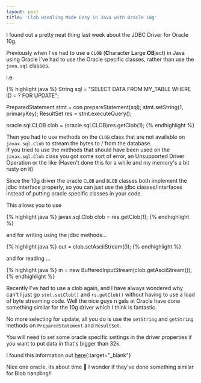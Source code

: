 ```yaml
---
layout: post
title: 'Clob Handling Made Easy in Java with Oracle 10g'
---
```


I found out a pretty neat thing last week about the JDBC Driver for Oracle 10g.

Previously when I've had to use a `CLOB` (**C**haracter **L**arge **OB**ject) in Java using Oracle I've had to use the Oracle specific classes, rather than use the `java.sql` classes.

i.e.

{% highlight java %}
String sql = "SELECT DATA FROM MY_TABLE WHERE ID = ? FOR UPDATE";

PreparedStatement stmt = con.prepareStatement(sql);
stmt.setString(1, primaryKey);
ResultSet res = stmt.executeQuery();

oracle.sql.CLOB clob = (oracle.sql.CLOB)res.getClob(1);
{% endhighlight %}

Then you had to use methods on the `CLOB` class that are not available on `javax.sql.Clob` to stream the bytes to / from the database.  
If you tried to use the methods that should have been used on the `javax.sql.Clob` class you got some sort of error, an Unsupported Driver Operation or the like (Haven't done this for a while and my memory's a bit rusty on it)

Since the 10g driver the oracle `CLOB` and `BLOB` classes both implement the jdbc interface properly, so you can just use the jdbc classes/interfaces  
instead of putting oracle specific classes in your code.

This allows you to use

{% highlight java %}
javax.sql.Clob clob = res.getClob(1);
{% endhighlight %}

and for writing using the jdbc methods…

{% highlight java %}
out = clob.setAsciiStream(0);
{% endhighlight %}

and for reading …

{% highlight java %}
in = new BufferedInputStream(clob.getAsciiStream());
{% endhighlight %}

Recently I've had to use a clob again, and I have always wondered why can't I just go `stmt.setClob()` and `rs.getClob()` without having to use a load of byte streaming code.  Well the nice guys n gals at Oracle have done something similar for the 10g driver which I think is fantastic.

No more selecting for update, all you do is use the `setString` and `getString` methods on `PreparedStatement` and `ResultSet`.

You will need to set some oracle specific settings in the driver properties if you want to put data in that's bigger than 32k.

I found this information out [here](https://docs.oracle.com/javadb/10.10.1.2/ref/rrefclob.html){:target="_blank"} 

Nice one oracle, its about time 🙂 I wonder if they've done something similar for Blob handling!!
